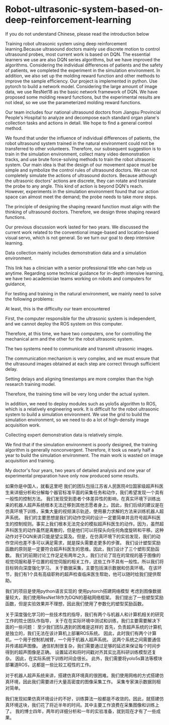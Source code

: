 # Robot-ultrasonic-system-based-on-deep-reinforcement-learning
If you do not understand Chinese, please read the introduction below

Training robot ultrasonic system using deep reinforcement learning.Because ultrasound doctors mainly use discrete motion to control ultrasound probes, most current work is based on DQN. The essential learners we use are also DQN series algorithms, but we have improved the algorithms. Considering the individual differences of patients and the safety of patients, we completed the experiment in the simulation environment. In addition, we also set up the molding reward function and other methods to improve the sample efficiency.
Our project is implemented in python.
Use pytorch to build a network model.
Considering the large amount of image data, we use ResNet18 as the basic network framework of DQN.
We have proposed some molding reward functions, but the experimental results are not ideal, so we use the parameterized molding reward functions.

Our team includes four national ultrasound doctors from Jiangsu Provincial People's Hospital to analyze and decompose each standard organ plane's collection tasks and actions in detail. We hope to find a general control method.

We found that under the influence of individual differences of patients, the robot ultrasound system trained in the natural environment could not be transferred to other volunteers. Therefore, our subsequent suggestion is to train in the simulation environment, collect many video demonstration tracks, and use brute force-solving methods to train the robot ultrasonic system.
Our main idea is that the design of our movement space must be simple and symbolize the control rules of ultrasound doctors. We can not completely simulate the actions of ultrasound doctors. Because although the ultrasonic doctors' actions are discrete, they can rotate and translate the probe to any angle. This kind of action is beyond DQN's reach. However, experiments in the simulation environment found that our action space can almost meet the demand; the probe needs to take more steps.

The principle of designing the shaping reward function must align with the thinking of ultrasound doctors. Therefore, we design three shaping reward functions.

Our previous discussion work lasted for two years. We discussed the current work related to the conventional image-based and location-based visual servo, which is not general. So we turn our goal to deep intensive learning.

Data collection mainly includes demonstration data and a simulation environment.

This link has a clinician with a senior professional title who can help us anytime.
Regarding some technical guidance for in-depth intensive learning, we have two academician teams working on robots and computers for guidance,

For testing and training in the natural environment, we mainly need to solve the following problems:

At least, this is the difficulty our team encountered

First, the computer responsible for the ultrasonic system is independent, and we cannot deploy the ROS system on this computer.

Therefore, at this time, we have two computers, one for controlling the mechanical arm and the other for the robot ultrasonic system.

The two systems need to communicate and transmit ultrasonic images.

The communication mechanism is very complex, and we must ensure that the ultrasound images obtained at each step are correct through sufficient delay.

Setting delays and aligning timestamps are more complex than the high research training model.

Therefore, the training time will be very long under the actual system.

In addition, we need to deploy modules such as yolo5s algorithm to ROS, which is a relatively engineering work.
It is difficult for the robot ultrasonic system to build a simulation environment. We use the grid to build the simulation environment, so we need to do a lot of high-density image acquisition work.

Collecting expert demonstration data is relatively simple.



We find that if the simulation environment is poorly designed, the training algorithm is generally nonconvergent. Therefore, it took us nearly half a year to build the simulation environment. The main work is wasted on image acquisition and training.

My doctor's four years, two years of detailed analysis and one year of experimental preparation have only now produced some results.



如果你是中国人，就看这里吧
我们的团队包括江苏省人民医院4位国家级超声科医生来详细分析和分解每个器官标准平面的采集任务和动作，我们希望发现一个具有一般性的控制方法。
我们发现受到患者个体差异性的影响，在真实环境下训练出来的机器人超声系统根本无法迁移到其他志愿者身上。因此，我们后续的建议是在仿真环境下训练，采集大量的视频演示轨迹，使用暴力求解的方法来训练机器人超声系统。
我们的主要思想是我们的动作空间的设计一定要简单并且符号超声科医生的控制规则。事实上我们根本无法完全的模拟超声科医生的动作。因为，虽然超声科医生的动作虽然是离散的，但是他们可以将探头向任何角度旋转和平移。这种动作对于DQN来讲只能是望尘莫及。但是，在仿真环境下的实验发现，我们的动作空间也差不多可以满足需求，就是探头需要走更多的步骤。
我们设计塑型奖励函数的原则是一定要符合超声科医生的思维。因此，我们设计了三个塑形奖励函数。
我们的前期讨论工作足足有两年之久，我们讨论了现在的常规的基于图像的视觉伺服和基于位置的视觉伺服的相关工作，这些工作不具有一般性。所以我们将目标转向深度强化学习。
关于数据采集，主要包括演示数据和仿真环境。
在该环节，我们有1个具有高级职称的超声检查临床医生帮助，他可以随时给我们提供帮助。

我们的项目是使用python语言实现的
使用pytorch搭建网络模型
考虑到图像数据量较大，我们使用ResNet18作为DQN的基础网络框架。
我们提出了一些塑型奖励函数，但是实验效果并不理想，因此我们使用了参数化的塑型奖励函数。

关于深度强化学习的一些技术性的指导，我们有两个与机器人和计算机相关的研究工作的院士团队作指导，
关于在在实际环境中测试和训练，我们主要需要解决下面的一些问题：
至少我们团队遇到的困难是这样的
首先，负责超声系统的计算机是独立的，我们无法在该计算机上部署ROS系统。
因此，此时我们有两个计算机，一个用于控制机械臂，一个用于机器人超声系统。
这两个系统之间需要通信并传递超声图像。
通信机制很复杂，我们需要通过足够的延迟来保证每个时间步得到的超声图像是正确。
设置延迟和将时间戳对齐其实比高科研训练模型还复杂。
因此，在实际系统下训练时间会很长。
此外，我们需要将yolo5s算法等模块部署道ROS，这都是一些比较工程性的工作。

对于机器人超声系统来讲，搭建仿真环境真的很困难。我们使用网格的方式搭建仿真环境，因此我们需要进行大量高密度的图像采集工作。
采集专家演示数据则相对简单。

我们发现如果仿真环境设计的不好，训练算法一般都是不收敛的。因此，就搭建仿真环境这块，我们花了将近半年的时间。其中主要工作浪费在采集图像和训练上了。
我的博士四年，两年的详细分析和一年的实验准备，就到现在才有了一些成果。






